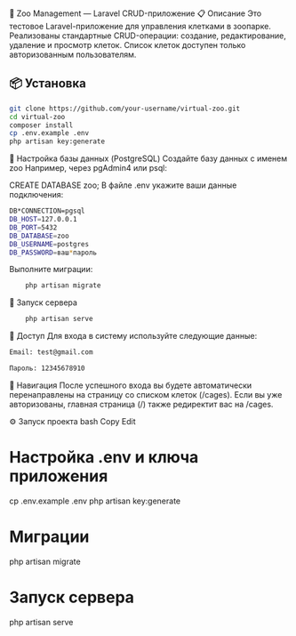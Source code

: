 🦁 Zoo Management — Laravel CRUD-приложение
📋 Описание
Это тестовое Laravel-приложение для управления клетками в зоопарке. Реализованы стандартные CRUD-операции: создание, редактирование, удаление и просмотр клеток.
Список клеток доступен только авторизованным пользователям.

## 📦 Установка

```bash
git clone https://github.com/your-username/virtual-zoo.git
cd virtual-zoo
composer install
cp .env.example .env
php artisan key:generate
```

🐘 Настройка базы данных (PostgreSQL)
Создайте базу данных с именем zoo
Например, через pgAdmin4 или psql:

CREATE DATABASE zoo;
В файле .env укажите ваши данные подключения:

```bash
DB*CONNECTION=pgsql
DB_HOST=127.0.0.1
DB_PORT=5432
DB_DATABASE=zoo
DB_USERNAME=postgres
DB_PASSWORD=ваш*пароль

```

Выполните миграции:

```bash
    php artisan migrate
```

🚀 Запуск сервера

```bash
    php artisan serve
```

🔐 Доступ
Для входа в систему используйте следующие данные:

```bash
Email: test@gmail.com

Пароль: 12345678910
```

🚀 Навигация
После успешного входа вы будете автоматически перенаправлены на страницу со списком клеток (/cages).
Если вы уже авторизованы, главная страница (/) также редиректит вас на /cages.

⚙️ Запуск проекта
bash
Copy
Edit

# Настройка .env и ключа приложения

cp .env.example .env
php artisan key:generate

# Миграции

php artisan migrate

# Запуск сервера

php artisan serve
